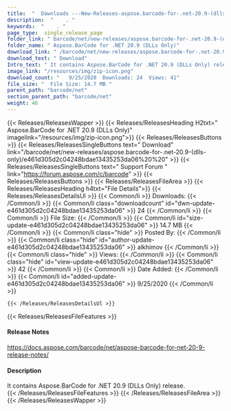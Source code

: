 ```yaml
---
title:  "  Downloads ---New-Releases-aspose.barcode-for-.net-20.9-(dlls-only) . " 
description:  "    . " 
keywords:  "    . " 
page_type:  single_release_page
folder_link: " barcode/net/new-releases/aspose.barcode-for-.net-20.9-(dlls-only)/"
folder_name: " Aspose.BarCode for .NET 20.9 (DLLs Only)"
download_link: " /barcode/net/new-releases/aspose.barcode-for-.net-20.9-(dlls-only)/e461d305d2c04248bdae13435253da06"
download_text: " Download"
Intro_text: " It contains Aspose.BarCode for .NET 20.9 (DLLs Only) release."
image_link: "/resources/img/zip-icon.png"
download_count: "   9/25/2020  Downloads: 24  Views: 41"
file_size: "  File Size: 14.7 MB "
parent_path: "barcode/net"
section_parent_path: "barcode/net"
weight: 46 
---
```


{{< Releases/ReleasesWapper >}}
  {{< Releases/ReleasesHeading H2txt=" Aspose.BarCode for .NET 20.9 (DLLs Only)" imagelink="/resources/img/zip-icon.png">}}
  {{< Releases/ReleasesButtons >}}
    {{< Releases/ReleasesSingleButtons text=" Download" link="/barcode/net/new-releases/aspose.barcode-for-.net-20.9-(dlls-only)/e461d305d2c04248bdae13435253da06%20%20" >}}
    {{< Releases/ReleasesSingleButtons text=" Support Forum " link="https://forum.aspose.com/c/barcode" >}}
  {{< Releases/ReleasesButtons >}}
  {{< Releases/ReleasesFileArea >}}
    {{< Releases/ReleasesHeading h4txt="File Details">}}
    {{< Releases/ReleasesDetailsUl >}}
            {{< Common/li  >}} Downloads: {{< /Common/li >}} 
      {{< Common/li class="downloadcount" id="dwn-update-e461d305d2c04248bdae13435253da06" >}} 24 {{< /Common/li >}} 
      {{< Common/li  >}} File Size: {{< /Common/li >}} 
      {{< Common/li id="size-update-e461d305d2c04248bdae13435253da06" >}} 14.7 MB {{< /Common/li >}} 
      {{< Common/li  class="hide" >}} Posted By: {{< /Common/li >}} 
      {{< Common/li class="hide" id="author-update-e461d305d2c04248bdae13435253da06" >}} alkhimov {{< /Common/li >}} 
      {{< Common/li class="hide"  >}} Views: {{< /Common/li >}} 
      {{< Common/li class="hide" id="view-update-e461d305d2c04248bdae13435253da06" >}} 42 {{< /Common/li >}} 
      {{< Common/li  >}} Date Added: {{< /Common/li >}} 
      {{< Common/li id="added-update-e461d305d2c04248bdae13435253da06" >}} 9/25/2020 {{< /Common/li >}} 

    {{< /Releases/ReleasesDetailsUl >}}

  {{< Releases/ReleasesFileFeatures >}}
      <h4>Release Notes</h4><div><a href="https://docs.aspose.com/barcode/net/aspose-barcode-for-net-20-9-release-notes/">https://docs.aspose.com/barcode/net/aspose-barcode-for-net-20-9-release-notes/</a></div><h4>Description</h4><div class="HTMLDescription">It contains Aspose.BarCode for .NET 20.9 (DLLs Only) release.</div>
  {{< /Releases/ReleasesFileFeatures >}}
 {{< /Releases/ReleasesFileArea >}}
{{< /Releases/ReleasesWapper >}}


